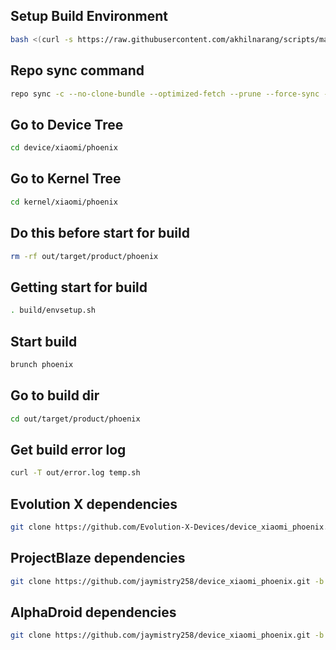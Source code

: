 Setup Build Environment
---------------
```bash
bash <(curl -s https://raw.githubusercontent.com/akhilnarang/scripts/master/setup/android_build_env.sh)
```

Repo sync command
---------------
```bash
repo sync -c --no-clone-bundle --optimized-fetch --prune --force-sync -j$(nproc --all)
```

Go to Device Tree
---------------
```bash
cd device/xiaomi/phoenix
```

Go to Kernel Tree
---------------
```bash
cd kernel/xiaomi/phoenix
```

Do this before start for build
---------------
```bash
rm -rf out/target/product/phoenix
```

Getting start for build
---------------
```bash
. build/envsetup.sh
```

Start build
---------------
```bash
brunch phoenix
```

Go to build dir
---------------
```bash
cd out/target/product/phoenix
```

Get build error log
---------------
```bash
curl -T out/error.log temp.sh
```

Evolution X dependencies
---------------
```bash
git clone https://github.com/Evolution-X-Devices/device_xiaomi_phoenix.git -b tiramisu device/xiaomi/phoenix && git clone https://github.com/Evolution-X-Devices/vendor_xiaomi_phoenix.git -b tiramisu vendor/xiaomi/phoenix && git clone https://github.com/jaymistry258/kernel_xiaomi_phoenix.git -b alza-su kernel/xiaomi/phoenix && git clone https://github.com/jaymistry258/device_xiaomi_phoenix-miuicamera.git -b thirteen device/xiaomi/phoenix-miuicamera && git clone https://gitlab.com/jaymistry258/vendor-xiaomi-phoenix-miuicamera.git -b leica vendor/xiaomi/phoenix-miuicamera && git clone https://github.com/kdrag0n/proton-clang.git --depth=1 prebuilts/clang/host/linux-x86/clang-proton
```

ProjectBlaze dependencies
---------------
```bash
git clone https://github.com/jaymistry258/device_xiaomi_phoenix.git -b blaze device/xiaomi/phoenix && git clone https://github.com/jaymistry258/vendor_xiaomi_phoenix.git -b 13 vendor/xiaomi/phoenix && git clone https://github.com/jaymistry258/kernel_xiaomi_phoenix-alza.git -b Alza kernel/xiaomi/phoenix && git clone https://github.com/jaymistry258/device_xiaomi_phoenix-miuicamera.git -b thirteen device/xiaomi/phoenix-miuicamera && git clone https://gitlab.com/jaymistry258/vendor-xiaomi-phoenix-miuicamera.git -b leica vendor/xiaomi/phoenix-miuicamera && git clone https://github.com/kdrag0n/proton-clang.git --depth=1 prebuilts/clang/host/linux-x86/clang-proton
```
 
AlphaDroid dependencies
---------------
```bash
git clone https://github.com/jaymistry258/device_xiaomi_phoenix.git -b alpha device/xiaomi/phoenix && git clone https://github.com/jaymistry258/vendor_xiaomi_phoenix.git -b 13 vendor/xiaomi/phoenix && git clone https://github.com/jaymistry258/kernel_xiaomi_phoenix.git -b alza-su kernel/xiaomi/phoenix && git clone https://github.com/jaymistry258/device_xiaomi_phoenix-miuicamera.git -b thirteen device/xiaomi/phoenix-miuicamera && git clone https://gitlab.com/jaymistry258/vendor-xiaomi-phoenix-miuicamera.git -b leica vendor/xiaomi/phoenix-miuicamera && git clone https://github.com/kdrag0n/proton-clang.git --depth=1 prebuilts/clang/host/linux-x86/clang-proton
```
